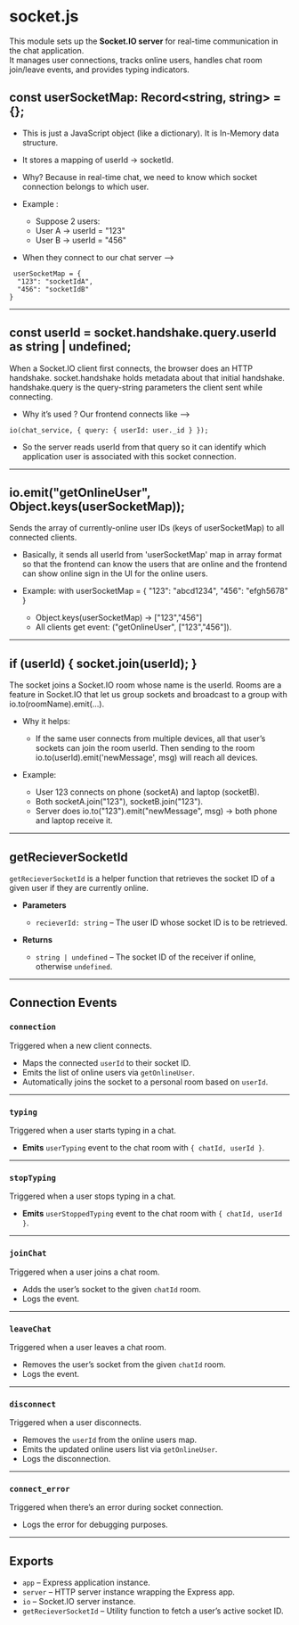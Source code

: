 # socket.js

This module sets up the **Socket.IO server** for real-time communication in the chat application.  
It manages user connections, tracks online users, handles chat room join/leave events, and provides typing indicators.


## const userSocketMap: Record<string, string> = {};
  - This is just a JavaScript object (like a dictionary). It is In-Memory data structure.
  - It stores a mapping of userId → socketId.
  - Why? Because in real-time chat, we need to know which socket connection belongs to which user.

 - Example : 
   - Suppose 2 users:
   - User A → userId = "123"
   - User B → userId = "456"
- When they connect to our chat server -->

```
 userSocketMap = {
  "123": "socketIdA",
  "456": "socketIdB"
}
```
---

## const userId = socket.handshake.query.userId as string | undefined;
When a Socket.IO client first connects, the browser does an HTTP handshake. socket.handshake holds metadata about that initial handshake. handshake.query is the query-string parameters the client sent while connecting.

 - Why it’s used ? Our frontend connects like -->
 ```
 io(chat_service, { query: { userId: user._id } });
```
 - So the server reads userId from that query so it can identify which application user is associated with this socket connection.

---

## io.emit("getOnlineUser", Object.keys(userSocketMap));
Sends the array of currently-online user IDs (keys of userSocketMap) to all connected clients.

 - Basically, it sends all userId from 'userSocketMap' map in array format so that the frontend can know the users that are online and the frontend can show online sign in the UI for the online users.

 - Example: with userSocketMap = { "123": "abcd1234", "456": "efgh5678" }
   - Object.keys(userSocketMap) → ["123","456"]
   - All clients get event: ("getOnlineUser", ["123","456"]).


---

##  if (userId) { socket.join(userId); }
The socket joins a Socket.IO room whose name is the userId. Rooms are a feature in Socket.IO that let us group sockets and broadcast to a group with io.to(roomName).emit(...).

- Why it helps:
  - If the same user connects from multiple devices, all that user’s sockets can join the room userId. Then sending to the room io.to(userId).emit('newMessage', msg) will reach all devices.

- Example:
  - User 123 connects on phone (socketA) and laptop (socketB).
  - Both socketA.join("123"), socketB.join("123").
  - Server does io.to("123").emit("newMessage", msg) → both phone and laptop receive it.

---

## getRecieverSocketId

`getRecieverSocketId` is a helper function that retrieves the socket ID of a given user if they are currently online.

- **Parameters**  
  - `recieverId: string` – The user ID whose socket ID is to be retrieved.  

- **Returns**  
  - `string | undefined` – The socket ID of the receiver if online, otherwise `undefined`.

---

## Connection Events

### `connection`
Triggered when a new client connects.  
- Maps the connected `userId` to their socket ID.  
- Emits the list of online users via `getOnlineUser`.  
- Automatically joins the socket to a personal room based on `userId`.

---

### `typing`
Triggered when a user starts typing in a chat.  
- **Emits** `userTyping` event to the chat room with `{ chatId, userId }`.

---

### `stopTyping`
Triggered when a user stops typing in a chat.  
- **Emits** `userStoppedTyping` event to the chat room with `{ chatId, userId }`.

---

### `joinChat`
Triggered when a user joins a chat room.  
- Adds the user’s socket to the given `chatId` room.  
- Logs the event.

---

### `leaveChat`
Triggered when a user leaves a chat room.  
- Removes the user’s socket from the given `chatId` room.  
- Logs the event.

---

### `disconnect`
Triggered when a user disconnects.  
- Removes the `userId` from the online users map.  
- Emits the updated online users list via `getOnlineUser`.  
- Logs the disconnection.

---

### `connect_error`
Triggered when there’s an error during socket connection.  
- Logs the error for debugging purposes.

---

## Exports
- `app` – Express application instance.  
- `server` – HTTP server instance wrapping the Express app.  
- `io` – Socket.IO server instance.  
- `getRecieverSocketId` – Utility function to fetch a user’s active socket ID.
